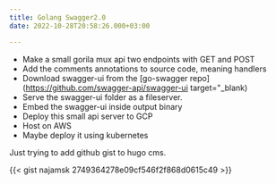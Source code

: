 ```yaml
---
title: Golang Swagger2.0
date: 2022-10-28T20:58:26.000+03:00

---
```

* Make a small gorila mux api two endpoints with GET and POST
* Add the comments annotations to source code, meaning handlers
* Download swagger-ui from the [go-swagger repo](https://github.com/swagger-api/swagger-ui target="_blank)
* Serve the swagger-ui folder as a fileserver.
* Embed the swagger-ui inside output binary
* Deploy this small api server to GCP
* Host on AWS
* Maybe deploy it using kubernetes

Just trying to add github gist to hugo cms.

{{< gist najamsk 2749364278e09cf546f2f868d0615c49 >}}